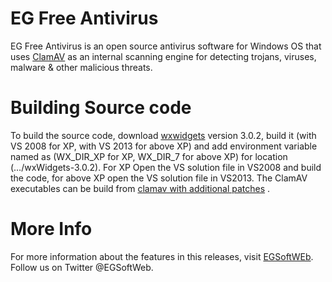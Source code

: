# EG Free Antivirus
 
EG Free Antivirus is an open source antivirus software for Windows OS that uses [ClamAV](https://www.clamav.net) as an internal scanning engine for detecting trojans, viruses, malware & other malicious threats.

# Building Source code 

To build the source code, download [wxwidgets](https://www.wxwidgets.org/downloads/) version 3.0.2, build it (with VS 2008 for XP, with VS 2013 for above XP) and add environment variable named as (WX_DIR_XP for XP, WX_DIR_7 for above XP) for location (…/wxWidgets-3.0.2). For XP Open the VS solution file in VS2008 and build the code, for above XP open the VS solution file in VS2013. The ClamAV executables can be build from [clamav with additional patches](https://github.com/clamwin/clamav) .    

# More Info

For more information about the features in this releases, visit [EGSoftWEb](http://www.egsoftweb.in/OurProduct_Readmore.aspx?id=6). Follow us on Twitter @EGSoftWeb.
